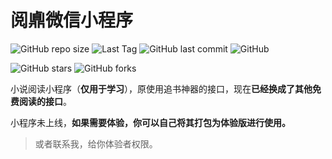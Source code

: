 # 阅鼑微信小程序

![GitHub repo size](https://img.shields.io/github/repo-size/AlanAlbert/ReaDing)
![Last Tag](https://badgen.net/github/tag/AlanAlbert/ReaDing)
![GitHub last commit](https://badgen.net/github/last-commit/AlanAlbert/ReaDing)
![GitHub](https://img.shields.io/github/license/AlanAlbert/ReaDing)


![GitHub stars](https://img.shields.io/github/stars/AlanAlbert/ReaDing?style=social)
![GitHub forks](https://img.shields.io/github/forks/AlanAlbert/ReaDing?style=social)

小说阅读小程序（**仅用于学习**），原使用追书神器的接口，现在**已经换成了其他免费阅读的接口**。

小程序未上线，**如果需要体验，你可以自己将其打包为体验版进行使用。**

> 或者联系我，给你体验者权限。

